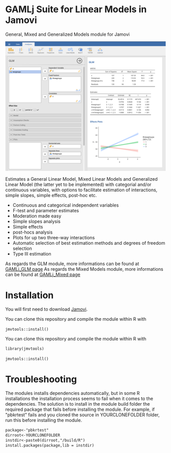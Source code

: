 # GAMLj Suite for Linear Models in Jamovi

General, Mixed and Generalized Models module for Jamovi

<img src="docs/i1.png" class="img-responsive" alt="">


Estimates a General Linear Model, Mixed Linear Models and Generalized Linear Model (the latter yet to be implemented) with categorial and/or continuous variables, with options to facilitate estimation of interactions, simple slopes, simple effects, post-hoc etc.


* Continuous and categorical independent variables
* F-test and parameter estimates
* Moderation made easy
* Simple slopes analysis
* Simple effects
* post-hocs analysis
* Plots for up two three-way interactions
* Automatic selection of best estimation methods and degrees of freedom selection
* Type III estimation

As regards the GLM module, more informations can be found at [GAMLj_GLM page](https://mcfanda.github.io/gamlj_glm/)
As regards the Mixed Models module, more informations can be found at [GAMLj_Mixed page](https://mcfanda.github.io/gamlj_mixed/)

# Installation

You will first need to download [Jamovi](https://www.jamovi.org/download.html). 


You can clone this repository and compile the module within R with 

``` jmvtools::install() ```



You can clone this repository and compile the module within R with 

```
library(jmvtools)

jmvtools::install()

```

# Troubleshooting

The modules installs dependencies automatically, but in some R installations the installation process seems to fail when it comes to the dependencies. The solution is to install in the module build folder the required package that fails before installing the module. For example, if "pbkrtest" fails and you cloned the source in YOURCLONEFOLDER folder, run this before installing the module.


```
package<-"pbkrtest"
dirroot<-YOURCLONEFOLDER
instdir<-paste0(dirroot,"/build/R")
install.packages(package,lib = instdir)


```


